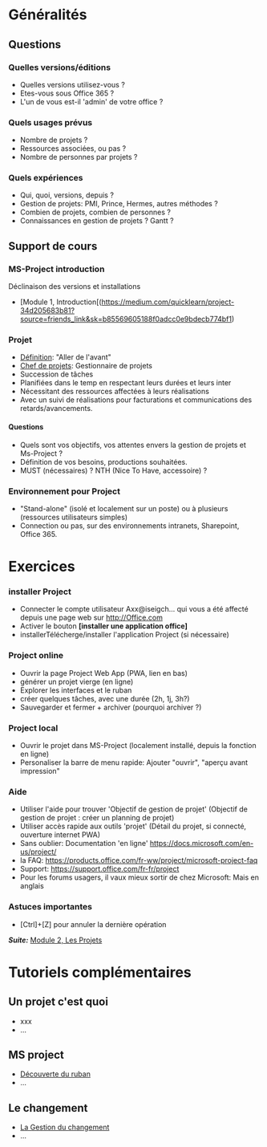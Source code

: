 # Généralités
## Questions
### Quelles versions/éditions
* Quelles versions utilisez-vous ?
* Etes-vous sous Office 365 ?
* L'un de vous est-il 'admin' de votre office ?
### Quels usages prévus
* Nombre de projets ?
* Ressources associées, ou pas ?
* Nombre de personnes par projets ?
### Quels expériences
* Qui, quoi, versions, depuis ?
* Gestion de projets: PMI, Prince, Hermes, autres méthodes ?
* Combien de projets, combien de personnes ?
* Connaissances en gestion de projets ? Gantt ?

## Support de cours
### MS-Project introduction
Déclinaison des versions et installations
* [Module 1, Introduction[(https://medium.com/quicklearn/project-34d205683b81?source=friends_link&sk=b85569605188f0adcc0e9bdecb774bf1)

### Projet
* [Définition](https://fr.wiktionary.org/wiki/projet): "Aller de l'avant"
* [Chef de projets](https://fr.wiktionary.org/wiki/chef_de_projet): Gestionnaire de projets
* Succession de tâches
* Planifiées dans le temp en respectant leurs durées et leurs inter
* Nécessitant des ressources affectées à leurs réalisations
* Avec un suivi de réalisations pour facturations et communications des retards/avancements.

#### Questions
* Quels sont vos objectifs, vos attentes envers la gestion de projets et Ms-Project ?
* Définition de vos besoins, productions souhaitées.
* MUST (nécessaires) ? NTH (Nice To Have, accessoire) ?

### Environnement pour Project
* "Stand-alone" (isolé et localement sur un poste) ou à plusieurs (ressources utilisateurs simples)
* Connection ou pas, sur des environnements intranets, Sharepoint, Office 365.

# Exercices
### installer Project
* Connecter le compte utilisateur Axx@iseigch... qui vous a été affecté depuis une page web sur http://Office.com
* Activer le bouton **[installer une application office]**
* installerTélécherge/installer l'application Project (si nécessaire)
### Project online
* Ouvrir la page Project Web App (PWA, lien en bas)
* générer un projet vierge (en ligne)
* Explorer les interfaces et le ruban
* créer quelques tâches, avec une durée (2h, 1j, 3h?)
* Sauvegarder et fermer + archiver (pourquoi archiver ?)
### Project local
* Ouvrir le projet dans MS-Project (localement installé, depuis la fonction en ligne)
* Personaliser la barre de menu rapide: Ajouter "ouvrir", "aperçu avant impression"
### Aide
* Utiliser l'aide pour trouver 'Objectif de gestion de projet' (Objectif de gestion de projet : créer un planning de projet)
* Utiliser accès rapide aux outils 'projet' (Détail du projet, si connecté, ouverture internet PWA)
* Sans oublier: Documentation 'en ligne' https://docs.microsoft.com/en-us/project/
* la FAQ: https://products.office.com/fr-ww/project/microsoft-project-faq
* Support: https://support.office.com/fr-fr/project
* Pour les forums usagers, il vaux mieux sortir de chez Microsoft: Mais en anglais
### Astuces importantes
* [Ctrl]+[Z] pour annuler la dernière opération

***Suite:*** [Module 2, Les Projets](https://github.com/CloudReady-ch/ISEIG-LAB/blob/master/MS-Project/2.LesProjets.md)

# Tutoriels complémentaires
## Un projet c'est quoi
* xxx
* ...
## MS project
* [Découverte du ruban](https://youtu.be/AnStVWQN9OQ) 
* ...
## Le changement
* [La Gestion du changement](https://youtu.be/y7MkBQ1Vv2k)
* ...

